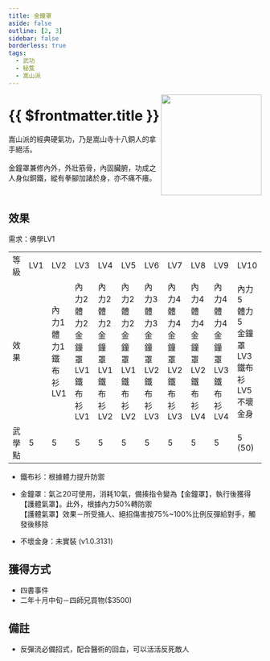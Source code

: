 ```yaml
---
title: 金鐘罩
aside: false
outline: [2, 3]
sidebar: false
borderless: true
tags:
  - 武功
  - 秘笈
  - 嵩山派
---
```


<img src="/images/books/item_book_1030.png" align="right" width="200" />

# {{ $frontmatter.title }}

嵩山派的經典硬氣功，乃是嵩山寺十八銅人的拿手絕活。
<br><br>
金鐘罩兼修內外，外壯筋骨，內固臟腑，功成之人身似銅鐵，縱有拳腳加諸於身，亦不痛不癢。
<br clear="all" />

## 效果

需求：佛學LV1

<table>
    <tr>
        <td>等級</td>
        <td>LV1</td>
        <td>LV2</td>
        <td>LV3</td>
        <td>LV4</td>
        <td>LV5</td>
        <td>LV6</td>
        <td>LV7</td>
        <td>LV8</td>
        <td>LV9</td>
        <td>LV10</td>
    </tr>
    <tr>
        <td>效果</td>
        <td></td>
        <td>內力1<br>體力1<br>鐵布衫LV1</td>
        <td>內力2<br>體力2<br>金鐘罩LV1<br>鐵布衫LV1</td>
        <td>內力2<br>體力2<br>金鐘罩LV1<br>鐵布衫LV2</td>
        <td>內力2<br>體力2<br>金鐘罩LV1<br>鐵布衫LV2</td>
        <td>內力3<br>體力3<br>金鐘罩LV2<br>鐵布衫LV3</td>
        <td>內力4<br>體力4<br>金鐘罩LV2<br>鐵布衫LV3</td>
        <td>內力4<br>體力4<br>金鐘罩LV2<br>鐵布衫LV4</td>
        <td>內力4<br>體力4<br>金鐘罩LV3<br>鐵布衫LV4</td>
        <td>內力5<br>體力5<br>金鐘罩LV3<br>鐵布衫LV5<br>不壞金身</td>
    </tr>
    <tr>
        <td>武學點</td>
        <td>5</td>
        <td>5</td>
        <td>5</td>
        <td>5</td>
        <td>5</td>
        <td>5</td>
        <td>5</td>
        <td>5</td>
        <td>5</td>
        <td>5 (50)</td>
    </tr>
</table>

- 鐵布衫：根據體力提升防禦
- 金鐘罩：氣≧20可使用，消耗10氣，備揍指令變為【金鐘罩】，執行後獲得【護體氣罩】。此外，根據內力50%轉防禦<br>
【護體氣罩】效果－所受捅人、絕招傷害按75%~100%比例反彈給對手，觸發後移除

- 不壞金身：未實裝 (v1.0.3131)

## 獲得方式

- 四書事件
- 二年十月中旬－四師兄買物($3500)

## 備註

- 反彈流必備招式，配合醫術的回血，可以活活反死敵人